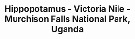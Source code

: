 --- 
title: Hippopotamus - Victoria Nile - Murchison Falls National Park, Uganda
photo: GSHRBF245135.jpg 
layout: photo 
section: portfolio 
tags: natural-world
---  